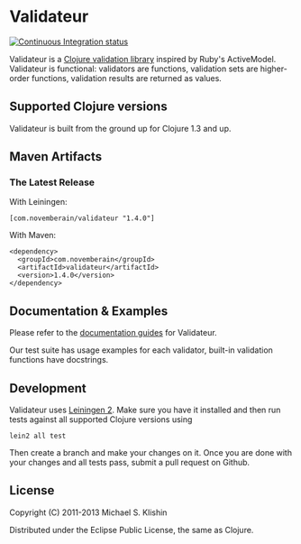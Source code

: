# Validateur

[![Continuous Integration status](https://secure.travis-ci.org/michaelklishin/validateur.png)](http://travis-ci.org/michaelklishin/validateur)

Validateur is a [Clojure validation library](http://clojurevalidations.info) inspired by Ruby's ActiveModel. Validateur is functional: validators are
functions, validation sets are higher-order functions, validation results are returned as values.


## Supported Clojure versions

Validateur is built from the ground up for Clojure 1.3 and up.



## Maven Artifacts

### The Latest Release

With Leiningen:

    [com.novemberain/validateur "1.4.0"]

With Maven:

    <dependency>
      <groupId>com.novemberain</groupId>
      <artifactId>validateur</artifactId>
      <version>1.4.0</version>
    </dependency>



## Documentation & Examples

Please refer to the [documentation guides](http://clojurevalidations.info) for Validateur.

Our test suite has usage examples for each validator, built-in validation functions have docstrings.



## Development

Validateur uses [Leiningen 2](https://github.com/technomancy/leiningen/blob/master/doc/TUTORIAL.md). Make
sure you have it installed and then run tests against all supported Clojure versions using

    lein2 all test

Then create a branch and make your changes on it. Once you are done with your changes and all
tests pass, submit a pull request on Github.


## License

Copyright (C) 2011-2013 Michael S. Klishin

Distributed under the Eclipse Public License, the same as Clojure.
